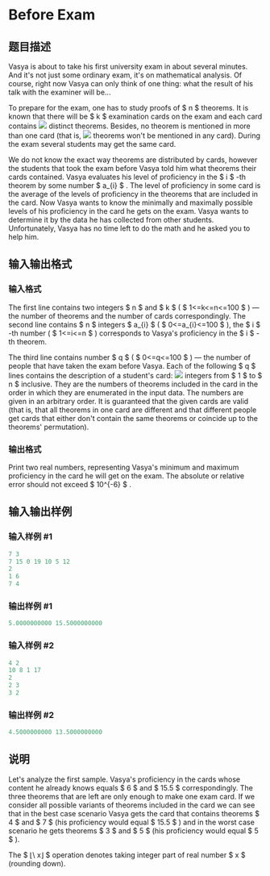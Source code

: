 # Before Exam

## 题目描述

Vasya is about to take his first university exam in about several minutes. And it's not just some ordinary exam, it's on mathematical analysis. Of course, right now Vasya can only think of one thing: what the result of his talk with the examiner will be...

To prepare for the exam, one has to study proofs of $ n $ theorems. It is known that there will be $ k $ examination cards on the exam and each card contains ![](https://cdn.luogu.com.cn/upload/vjudge_pic/CF119B/a79102df34bfb4ac36a7e7ca20435b44cb7b516b.png) distinct theorems. Besides, no theorem is mentioned in more than one card (that is, ![](https://cdn.luogu.com.cn/upload/vjudge_pic/CF119B/eaf3adf2c359f646a89e2e39756bfd54a8c45754.png) theorems won't be mentioned in any card). During the exam several students may get the same card.

We do not know the exact way theorems are distributed by cards, however the students that took the exam before Vasya told him what theorems their cards contained. Vasya evaluates his level of proficiency in the $ i $ -th theorem by some number $ a_{i} $ . The level of proficiency in some card is the average of the levels of proficiency in the theorems that are included in the card. Now Vasya wants to know the minimally and maximally possible levels of his proficiency in the card he gets on the exam. Vasya wants to determine it by the data he has collected from other students. Unfortunately, Vasya has no time left to do the math and he asked you to help him.

## 输入输出格式

### 输入格式

The first line contains two integers $ n $ and $ k $ ( $ 1<=k<=n<=100 $ ) — the number of theorems and the number of cards correspondingly. The second line contains $ n $ integers $ a_{i} $ ( $ 0<=a_{i}<=100 $ ), the $ i $ -th number ( $ 1<=i<=n $ ) corresponds to Vasya's proficiency in the $ i $ -th theorem.

The third line contains number $ q $ ( $ 0<=q<=100 $ ) — the number of people that have taken the exam before Vasya. Each of the following $ q $ lines contains the description of a student's card: ![](https://cdn.luogu.com.cn/upload/vjudge_pic/CF119B/a79102df34bfb4ac36a7e7ca20435b44cb7b516b.png) integers from $ 1 $ to $ n $ inclusive. They are the numbers of theorems included in the card in the order in which they are enumerated in the input data. The numbers are given in an arbitrary order. It is guaranteed that the given cards are valid (that is, that all theorems in one card are different and that different people get cards that either don't contain the same theorems or coincide up to the theorems' permutation).

### 输出格式

Print two real numbers, representing Vasya's minimum and maximum proficiency in the card he will get on the exam. The absolute or relative error should not exceed $ 10^{-6} $ .

## 输入输出样例

### 输入样例 #1

```cpp
7 3
7 15 0 19 10 5 12
2
1 6
7 4

```
### 输出样例 #1

```cpp
5.0000000000 15.5000000000
```


### 输入样例 #2

```cpp
4 2
10 8 1 17
2
2 3
3 2

```
### 输出样例 #2

```cpp
4.5000000000 13.5000000000
```


## 说明

Let's analyze the first sample. Vasya's proficiency in the cards whose content he already knows equals $ 6 $ and $ 15.5 $ correspondingly. The three theorems that are left are only enough to make one exam card. If we consider all possible variants of theorems included in the card we can see that in the best case scenario Vasya gets the card that contains theorems $ 4 $ and $ 7 $ (his proficiency would equal $ 15.5 $ ) and in the worst case scenario he gets theorems $ 3 $ and $ 5 $ (his proficiency would equal $ 5 $ ).

The $ ⌊\ x⌋ $ operation denotes taking integer part of real number $ x $ (rounding down).

